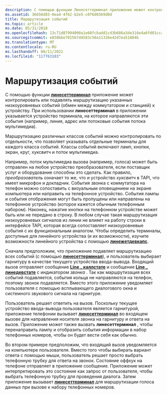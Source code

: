 ```yaml
---
description: С помощью функции Линесеттерминал приложение может контролировать или подавлять маршрутизацию указанных низкоуровневых событий (обмен между коммутатором и станцией) к устройству.
ms.assetid: 36658d83-0ea4-4f62-b2e5-c0f6d6569d0d
title: Маршрутизация событий
ms.topic: article
ms.date: 05/31/2018
ms.openlocfilehash: 13c71d07994090a1e68fcbadd1cd3b686a3de316e4a6fd01cca506fcdbcdbd00
ms.sourcegitcommit: e858bbe701567d4583c50a11326e42d7ea51804b
ms.translationtype: MT
ms.contentlocale: ru-RU
ms.lasthandoff: 08/11/2021
ms.locfileid: "117763103"
---
```

# <a name="event-routing"></a>Маршрутизация событий

С помощью функции [**линесеттерминал**](/windows/desktop/api/Tapi/nf-tapi-linesetterminal) приложение может контролировать или подавлять маршрутизацию указанных низкоуровневых событий (обмен между коммутатором и станцией) к устройству. При использовании **линесеттерминал** в приложении указывается устройство терминала, на которое направляются эти события (например, линия, адрес или потоковые события потока мультимедиа).

Маршрутизацию различных классов событий можно контролировать по отдельности, что позволяет указывать отдельные терминалы для каждого класса событий. Классы событий включают ламп, кнопки, экран, круг, хуксвитч и поток мультимедиа.

Например, поток мультимедиа вызова (например, голоса) может быть отправлен на любое устройство преобразователя, если поставщик услуг и оборудование способны это сделать. Как правило, *преобразователь* означает то же, что и устройство *хуксвитч* в TAPI, что имеет микрофон и докладчик. События звонка с коммутатора на телефон можно сопоставить с визуальным оповещением на экране компьютера или направить на телефонное устройство. События лампы и события отображения могут быть пропущены или направлены на телефонное устройство (которое кажется обычным телефонным набором). Наконец, нажатие кнопки на телефонном устройстве может быть или не передано в строку. В любом случае такая маршрутизация низкоуровневых сигналов из линии не влияет на работу строки в интерфейсе TAPI, которая всегда сопоставляет низкоуровневые события с их функциональным аналогом. Чтобы определить терминалы, доступные для линейного устройства (и их возможности), изучите возможности линейного устройства с помощью [**линежетдевкапс**](/windows/desktop/api/Tapi/nf-tapi-linegetdevcaps).

Сначала предположим, что приложение подавляет маршрутизацию всех событий (с помощью [**линесеттерминал**](/windows/desktop/api/Tapi/nf-tapi-linesetterminal)), и пользователь выбирает гарнитуру в качестве текущего устройства ввода-вывода. Входящий вызов отправляет сообщение [**Line \_ каллстате**](line-callstate.md) и сообщение [**Line \_ линедевстате**](line-linedevstate.md) с индикатором *звонка* . Так как маршрутизация всех событий подавляется, события кольца не направляются на телефон, поэтому звонок подавляется. Вместо этого приложение уведомляет пользователя с помощью всплывающего диалогового окна и системного звукового сигнала на гарнитуре.

Пользователь решает ответить на вызов. Поскольку текущее устройство ввода-вывода пользователя является гарнитурой, приложение телефонии вызывает [**линесеттерминал**](/windows/desktop/api/Tapi/nf-tapi-linesetterminal) во входящем вызове для направления носителя звонка на гарнитуру и ответа на вызов. Приложение может также вызвать **линесеттерминал** , чтобы перенаправить лампу и отобразить события информации в набор телефонных номеров, чтобы он будет вести себя как обычно.

Во втором примере предположим, что входящий вызов уведомляется на компьютере пользователя. Вместо того чтобы выбирать вариант ответа с помощью мыши, пользователь решает просто выбрать телефонную трубку для ответа на звонок. Состояние оффхук на телефоне отправляет в приложение сообщение. Приложение может интерпретировать это состояние как запрос от пользователя, чтобы выбрать телефонную трубку для проведения диалога. Затем приложение вызывает [**линесеттерминал**](/windows/desktop/api/Tapi/nf-tapi-linesetterminal) для маршрутизации голоса данных при вызове к набору телефонных номеров.

 

 



